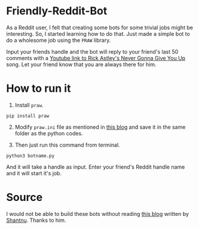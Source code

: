 # Friendly-Reddit-Bot

As a Reddit user, I felt that creating some bots for some trivial jobs might be interesting. So, I started learning how to do that. Just made a simple bot to do a wholesome job using the `PRAW` library. 

Input your friends handle and the bot will reply to your friend's last 50 comments with a [Youtube link to Rick Astley's Never Gonna Give You Up](https://www.youtube.com/watch?v=dQw4w9WgXcQ) song. Let your friend know that you are always there for him.

# How to run it

1. Install `praw`.
```
pip install praw
```

2. Modify `praw.ini` file as mentioned in [this blog](https://www.pythonforengineers.com/build-a-reddit-bot-part-1/) and save it in the same folder as the python codes.

3. Then just run this command from terminal.

```
python3 botname.py
```
And it will take a handle as input. Enter your friend's Reddit handle name and it will start it's job.

# Source 
I would not be able to build these bots without reading [this blog](https://www.pythonforengineers.com/build-a-reddit-bot-part-1/) written by [Shantnu](https://github.com/shantnu). Thanks to him.
